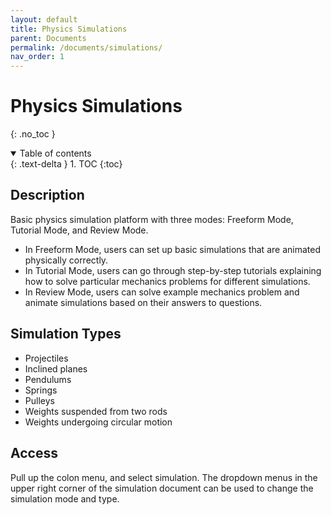 ```yaml
---
layout: default
title: Physics Simulations
parent: Documents
permalink: /documents/simulations/
nav_order: 1
---
```


# Physics Simulations
{: .no_toc }

<details open markdown="block">
  <summary>
    Table of contents
  </summary>
  {: .text-delta }
1. TOC
{:toc}
</details>

## Description
Basic physics simulation platform with three modes: Freeform Mode, Tutorial Mode, and Review Mode.
- In Freeform Mode, users can set up basic simulations that are animated physically correctly. 
- In Tutorial Mode, users can go through step-by-step tutorials explaining how to solve particular mechanics problems for different simulations. 
- In Review Mode, users can solve example mechanics problem and animate simulations based on their answers to questions. 

## Simulation Types
- Projectiles
- Inclined planes
- Pendulums
- Springs
- Pulleys
- Weights suspended from two rods
- Weights undergoing circular motion 

## Access 
Pull up the colon menu, and select simulation. The dropdown menus in the upper right corner of the simulation document can be used to change the simulation mode and type. 

